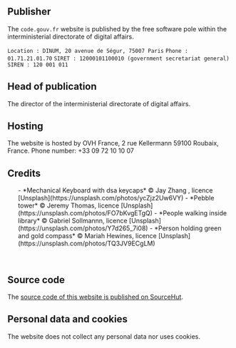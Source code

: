 ## Publisher

The `code.gouv.fr` website is published by the free software pole
within the interministerial directorate of digital affairs.

`Location : DINUM, 20 avenue de Ségur, 75007 Paris`
`Phone : 01.71.21.01.70`
`SIRET : 12000101100010 (government secretariat general)`
`SIREN : 120 001 011`

## Head of publication

The director of the interministerial directorate of digital affairs.

## Hosting

The website is hosted by OVH France, 2 rue Kellermann 59100 Roubaix, France.  Phone number: +33 09 72 10 10 07

## Credits

<ul>
- *Mechanical Keyboard with dsa keycaps* © Jay Zhang , licence [Unsplash](https://unsplash.com/photos/ycZjz2Uw6VY)
- *Pebble tower* © Jeremy Thomas, licence [Unsplash](https://unsplash.com/photos/FO7bKvgETgQ)
- *People walking inside library* © Gabriel Sollmannn, licence [Unsplash](https://unsplash.com/photos/Y7d265_7i08)
- *Person holding green and gold compass* © Mariah Hewines, licence [Unsplash](https://unsplash.com/photos/TQ3JV9ECgLM)
</ul>
<br>

## Source code

The [source code of this website is published on SourceHut](https://git.sr.ht/~etalab/code.gouv.fr).

## Personal data and cookies

The website does not collect any personal data nor uses cookies.
